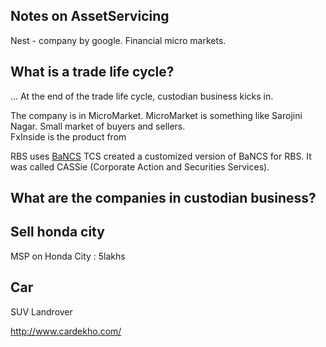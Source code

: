 Notes on AssetServicing
-----------------------


Nest - company by google. 
Financial micro markets. 


What is a trade life cycle? 
---------------------------
... 
At the end of the trade life cycle, custodian business kicks in. 



The company is in MicroMarket. 
MicroMarket is something like Sarojini Nagar. Small market of buyers and sellers.  
FxInside is the product from 



RBS uses [BaNCS](http://www.tcs.com/offerings/bancs/Pages/default.aspx) 
TCS created a customized version of BaNCS for RBS. 
It was called CASSie (Corporate Action and Securities Services). 




What are the companies in custodian business? 
---------------------------------------------


Sell honda city 
----------------
MSP on Honda City : 5lakhs

Car 
---
SUV 
	Landrover 


http://www.cardekho.com/

